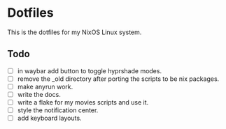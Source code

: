 # Dotfiles

This is the dotfiles for my NixOS Linux system.

## Todo

- [ ] in waybar add button to toggle hyprshade modes.
- [ ] remove the \_old directory after porting the scripts to be nix packages.
- [ ] make anyrun work.
- [ ] write the docs.
- [ ] write a flake for my movies scripts and use it.
- [ ] style the notification center.
- [ ] add keyboard layouts.
